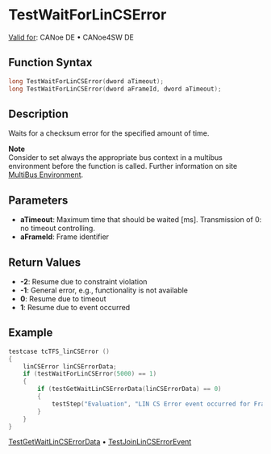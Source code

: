 # TestWaitForLinCSError

[Valid for](../../../Shared/FeatureAvailability.md): CANoe DE • CANoe4SW DE

## Function Syntax

```c
long TestWaitForLinCSError(dword aTimeout);
long TestWaitForLinCSError(dword aFrameId, dword aTimeout);
```

## Description

Waits for a checksum error for the specified amount of time.

**Note**  
Consider to set always the appropriate bus context in a multibus environment before the function is called. Further information on site [MultiBus Environment](../../../Shared/CAPL/General/TestMultiBusEnvironment.md).

## Parameters

- **aTimeout**: Maximum time that should be waited [ms]. Transmission of 0: no timeout controlling.
- **aFrameId**: Frame identifier

## Return Values

- **-2**: Resume due to constraint violation
- **-1**: General error, e.g., functionality is not available
- **0**: Resume due to timeout
- **1**: Resume due to event occurred

## Example

```c
testcase tcTFS_linCSError ()
{
    linCSError linCSErrorData;
    if (testWaitForLinCSError(5000) == 1)
    {
        if (testGetWaitLinCSErrorData(linCSErrorData) == 0)
        {
            testStep("Evaluation", "LIN CS Error event occurred for FrameId=0x%X", linCSErrorData.ID);
        }
    }
}
```

[TestGetWaitLinCSErrorData](CAPLfunctionTestGetWaitLinCsErrData.md) • [TestJoinLinCSErrorEvent](CAPLfunctionTestJoinLinCsErrorEvent.md)
